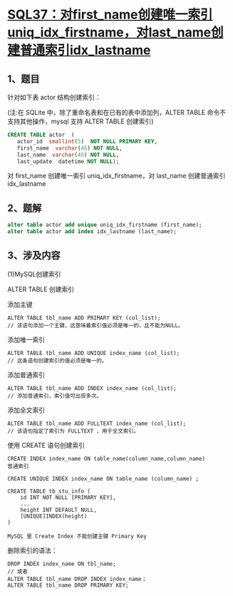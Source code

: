 # [SQL37：对first_name创建唯一索引uniq_idx_firstname，对last_name创建普通索引idx_lastname](https://www.nowcoder.com/practice/e1824daa0c49404aa602cf0cb34bdd75?tpId=82&&tqId=29805&rp=1&ru=/ta/sql&qru=/ta/sql/question-ranking)

## 1、题目

针对如下表 actor 结构创建索引：

(注:在 SQLite 中，除了重命名表和在已有的表中添加列，ALTER TABLE 命令不支持其他操作，mysql 支持 ALTER TABLE 创建索引)

```sql
CREATE TABLE actor  (
   actor_id  smallint(5)  NOT NULL PRIMARY KEY,
   first_name  varchar(45) NOT NULL,
   last_name  varchar(45) NOT NULL,
   last_update  datetime NOT NULL);
```

对 first_name 创建唯一索引 uniq_idx_firstname，对 last_name 创建普通索引idx_lastname

## 2、题解


```sql
alter table actor add unique uniq_idx_firstname (first_name);
alter table actor add index idx_lastname (last_name);
```

## 3、涉及内容

(1)MySQL创建索引

ALTER TABLE 创建索引

添加主键

	ALTER TABLE tbl_name ADD PRIMARY KEY (col_list);
	// 该语句添加一个主键，这意味着索引值必须是唯一的，且不能为NULL。

添加唯一索引

	ALTER TABLE tbl_name ADD UNIQUE index_name (col_list);
	// 这条语句创建索引的值必须是唯一的。

添加普通索引

	ALTER TABLE tbl_name ADD INDEX index_name (col_list);
	// 添加普通索引，索引值可出现多次。

添加全文索引

	ALTER TABLE tbl_name ADD FULLTEXT index_name (col_list);
	// 该语句指定了索引为 FULLTEXT ，用于全文索引。


使用 CREATE 语句创建索引

	CREATE INDEX index_name ON table_name(column_name,column_name)
	普通索引

	CREATE UNIQUE INDEX index_name ON table_name (column_name) ;

	CREATE TABLE tb_stu_info (
  		id INT NOT NULL [PRIMARY KEY],
		...
  		height INT DEFAULT NULL,
  		[UNIQUE]INDEX(height)
	)

	MySQL 里 Create Index 不能创建主键 Primary Key

删除索引的语法：

	DROP INDEX index_name ON tbl_name;
	// 或者
	ALTER TABLE tbl_name DROP INDEX index_name；
	ALTER TABLE tbl_name DROP PRIMARY KEY;